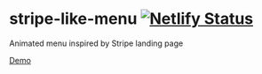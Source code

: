 # stripe-like-menu [![Netlify Status](https://api.netlify.com/api/v1/badges/9d8d1ec7-fb07-4079-bdf9-51c19f9caad6/deploy-status)](https://app.netlify.com/sites/stripe-style-navbar/deploys)

Animated menu inspired by Stripe landing page

[Demo](https://stripe-style-navbar.netlify.app/)

